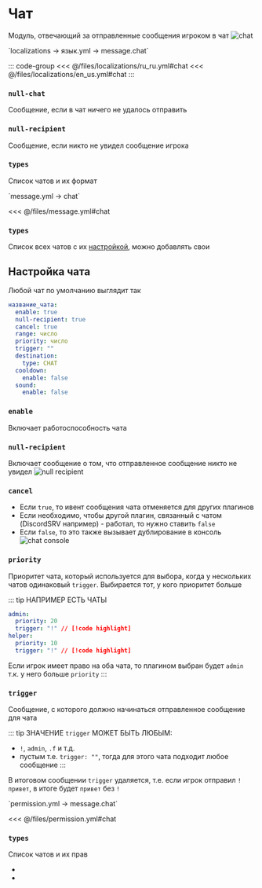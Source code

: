 # Чат

Модуль, отвечающий за отправленные сообщения игроком в чат
![chat](/chat.png)

[//]: # (localization)
<!--@include: @/parts/words.md#localization--> 
<!--@include: @/parts/words.md#path--> `localizations → язык.yml → message.chat`

<!--@include: @/parts/words.md#default--> 

::: code-group
<<< @/files/localizations/ru_ru.yml#chat
<<< @/files/localizations/en_us.yml#chat
:::

### `null-chat`

Сообщение, если в чат ничего не удалось отправить

### `null-recipient`

Сообщение, если никто не увидел сообщение игрока

### `types`

Список чатов и их формат

[//]: # (message.yml)
<!--@include: @/parts/words.md#setting-->
<!--@include: @/parts/words.md#path--> `message.yml → chat`

<!--@include: @/parts/words.md#default-->
<<< @/files/message.yml#chat

<!--@include: @/parts/enable.md-->

### `types`

Список всех чатов с их [настройкой](#настройка-чата), можно добавлять свои

## Настройка чата

Любой чат по умолчанию выглядит так

```yaml
название_чата:
  enable: true
  null-recipient: true
  cancel: true
  range: число
  priority: число
  trigger: ""
  destination:
    type: CHAT
  cooldown:
    enable: false
  sound:
    enable: false
```

### `enable`

Включает работоспособность чата

### `null-recipient`

Включает сообщение о том, что отправленное сообщение никто не увидел
![null recipient](/nullrecipient.png)

### `cancel`

- Если `true`, то ивент сообщения чата отменяется для других плагинов
- Если необходимо, чтобы другой плагин, связанный с чатом (DiscordSRV например) - работал, то нужно ставить `false`
- Если `false`, то это также вызывает дублирование в консоль
  ![chat console](/chatconsole.png)

<!--@include: @/parts/range.md-->

### `priority`

Приоритет чата, который используется для выбора, когда у нескольких чатов одинаковый `trigger`. Выбирается тот, у кого приоритет больше

::: tip НАПРИМЕР ЕСТЬ ЧАТЫ
```yaml
admin:
  priority: 20
  trigger: "!" // [!code highlight]
helper:
  priority: 10
  trigger: "!" // [!code highlight]
```

Если игрок имеет право на оба чата, то плагином выбран будет `admin` т.к. у него больше `priority`
:::

### `trigger`

Сообщение, с которого должно начинаться отправленное сообщение для чата

::: tip ЗНАЧЕНИЕ `trigger` МОЖЕТ БЫТЬ ЛЮБЫМ:
- `!`, `admin`, `.f` и т.д.
- пустым т.е. `trigger: ""`, тогда для этого чата подходит любое сообщение
  :::

В итоговом сообщении `trigger` удаляется, т.е. если игрок отправил `!привет`, в итоге будет `привет` без `!`

<!--@include: @/parts/destination.md-->
<!--@include: @/parts/cooldown.md-->
<!--@include: @/parts/sound.md-->

[//]: # (permission.yml)
<!--@include: @/parts/words.md#permission-->
<!--@include: @/parts/words.md#path--> `permission.yml → message.chat`

<!--@include: @/parts/words.md#default-->
<<< @/files/permission.yml#chat

<!--@include: @/parts/permission/permissionTier3.md-->

### `types`

Список чатов и их прав

- <!--@include: @/parts/permission/cooldown.md-->
- <!--@include: @/parts/permission/sound.md-->